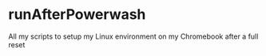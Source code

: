 # runAfterPowerwash
All my scripts to setup my Linux environment on my Chromebook after a full reset
